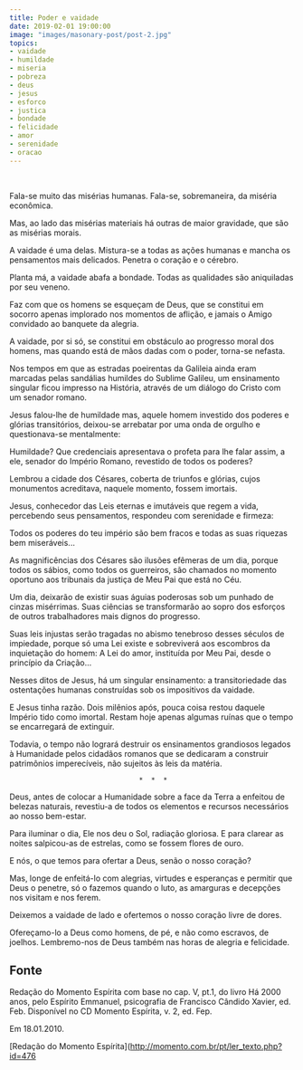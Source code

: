 ```yaml
---
title: Poder e vaidade
date: 2019-02-01 19:00:00
image: "images/masonary-post/post-2.jpg"
topics: 
- vaidade
- humildade
- miseria
- pobreza
- deus
- jesus
- esforco
- justica
- bondade
- felicidade
- amor
- serenidade
- oracao
---
```

 

Fala-se muito das misérias humanas. Fala-se, sobremaneira, da miséria
econômica.

Mas, ao lado das misérias materiais há outras de maior gravidade, que são as
misérias morais.

A vaidade é uma delas. Mistura-se a todas as ações humanas e mancha os
pensamentos mais delicados. Penetra o coração e o cérebro.

Planta má, a vaidade abafa a bondade. Todas as qualidades são aniquiladas por
seu veneno.

Faz com que os homens se esqueçam de Deus, que se constitui em socorro apenas
implorado nos momentos de aflição, e jamais o Amigo convidado ao banquete da
alegria.

A vaidade, por si só, se constitui em obstáculo ao progresso moral dos homens,
mas quando está de mãos dadas com o poder, torna-se nefasta.

Nos tempos em que as estradas poeirentas da Galileia ainda eram marcadas pelas
sandálias humildes do Sublime Galileu, um ensinamento singular ficou impresso
na História, através de um diálogo do Cristo com um senador romano.

Jesus falou-lhe de humildade mas, aquele homem investido dos poderes e glórias
transitórios, deixou-se arrebatar por uma onda de orgulho e questionava-se
mentalmente:

Humildade? Que credenciais apresentava o profeta para lhe falar assim, a ele,
senador do Império Romano, revestido de todos os poderes?

Lembrou a cidade dos Césares, coberta de triunfos e glórias, cujos monumentos
acreditava, naquele momento, fossem imortais.

Jesus, conhecedor das Leis eternas e imutáveis que regem a vida, percebendo
seus pensamentos, respondeu com serenidade e firmeza:

Todos os poderes do teu império são bem fracos e todas as suas riquezas bem
miseráveis...

As magnificências dos Césares são ilusões efêmeras de um dia, porque todos os
sábios, como todos os guerreiros, são chamados no momento oportuno aos
tribunais da justiça de Meu Pai que está no Céu.

Um dia, deixarão de existir suas águias poderosas sob um punhado de cinzas
misérrimas. Suas ciências se transformarão ao sopro dos esforços de outros
trabalhadores mais dignos do progresso.

Suas leis injustas serão tragadas no abismo tenebroso desses séculos de
impiedade, porque só uma Lei existe e sobreviverá aos escombros da inquietação
do homem: A Lei do amor, instituída por Meu Pai, desde o princípio da
Criação...

Nesses ditos de Jesus, há um singular ensinamento: a transitoriedade das
ostentações humanas construídas sob os impositivos da vaidade.

E Jesus tinha razão. Dois milênios após, pouca coisa restou daquele Império
tido como imortal. Restam hoje apenas algumas ruínas que o tempo se encarregará
de extinguir.

Todavia, o tempo não logrará destruir os ensinamentos grandiosos legados à
Humanidade pelos cidadãos romanos que se dedicaram a construir patrimônios
imperecíveis, não sujeitos às leis da matéria.

                                    *  *  *

Deus, antes de colocar a Humanidade sobre a face da Terra a enfeitou de belezas
naturais, revestiu-a de todos os elementos e recursos necessários ao nosso
bem-estar.

Para iluminar o dia, Ele nos deu o Sol, radiação gloriosa. E para clarear as
noites salpicou-as de estrelas, como se fossem flores de ouro.

E nós, o que temos para ofertar a Deus, senão o nosso coração?

Mas, longe de enfeitá-lo com alegrias, virtudes e esperanças e permitir que
Deus o penetre, só o fazemos quando o luto, as amarguras e decepções nos
visitam e nos ferem.

Deixemos a vaidade de lado e ofertemos o nosso coração livre de dores.

Ofereçamo-lo a Deus como homens, de pé, e não como escravos, de joelhos.
Lembremo-nos de Deus também nas horas de alegria e felicidade.

## Fonte
Redação do Momento Espírita com base no cap. V, pt.1, do livro Há 2000 anos,
pelo Espírito Emmanuel, psicografia de Francisco Cândido Xavier, ed. Feb.
Disponível no CD Momento Espírita, v. 2, ed. Fep.

Em 18.01.2010.


[Redação do Momento Espírita](http://momento.com.br/pt/ler_texto.php?id=476
